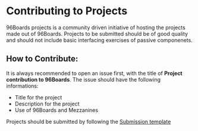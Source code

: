 Contributing to Projects                           
========================

96Boards projects is a community driven initiative of hosting the projects made out of 96Boards. 
Projects to be submitted should be of good quality and should not include basic interfacing exercises
of passive componenets. 

How to Contribute:
------------------

It is always recommended to open an issue first, with the title of **Project contribution to 96Boards**.
The issue should have the following informations:

- Title for the project
- Description for the project
- Use of 96Boards and Mezzanines

Projects should be submitted by following the [Submission template](template.md)
